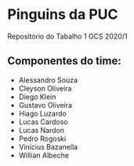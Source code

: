# Pinguins da PUC
Repositório do Tabalho 1 GCS 2020/1

## Componentes do time:
- Alessandro Souza
- Cleyson Oliveira
- Diego Klein
- Gustavo Oliveira
- Hiago Luzardo
- Lucas Cardoso
- Lucas Nardon
- Pedro Rogoski
- Vinícius Bazanella
- Willian Albeche
